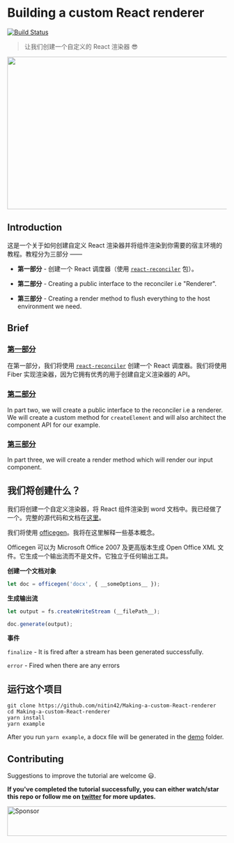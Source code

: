 # Building a custom React renderer

[![Build Status](https://travis-ci.org/nitin42/Making-a-custom-React-renderer.svg?branch=master)](https://travis-ci.org/nitin42/Making-a-custom-React-renderer)

> 让我们创建一个自定义的 React 渲染器 😎

<p align="center">
  <img src="https://cdn.filestackcontent.com/5KdzhvGRG61WMQhBa1Ql" width="630" height="350">
</p>

## Introduction

这是一个关于如何创建自定义 React 渲染器并将组件渲染到你需要的宿主环境的教程。教程分为三部分 ——

* **第一部分** - 创建一个 React 调度器（使用 [`react-reconciler`](https://github.com/facebook/react/tree/master/packages/react-reconciler) 包）。

* **第二部分** - Creating a public interface to the reconciler i.e "Renderer".

* **第三部分** - Creating a render method to flush everything to the host environment we need.

## Brief

### [第一部分](./part-one.md)

在第一部分，我们将使用 [`react-reconciler`](https://github.com/facebook/react/tree/master/packages/react-reconciler) 创建一个 React 调度器。我们将使用 Fiber 实现渲染器，因为它拥有优秀的用于创建自定义渲染器的 API。

### [第二部分](./part-two.md)

In part two, we will create a public interface to the reconciler i.e a renderer. We will create a custom method for `createElement` and will also architect the component API for our example.

### [第三部分](./part-three.md)

In part three, we will create a render method which will render our input component.

## 我们将创建什么？

我们将创建一个自定义渲染器，将 React 组件渲染到 word 文档中。我已经做了一个。完整的源代码和文档在[这里](https://github.com/nitin42/redocx)。

我们将使用 [officegen](https://github.com/Ziv-Barber/officegen)。我将在这里解释一些基本概念。

Officegen 可以为 Microsoft Office 2007 及更高版本生成 Open Office XML 文件。它生成一个输出流而不是文件。它独立于任何输出工具。

**创建一个文档对象**

```js
let doc = officegen('docx', { __someOptions__ });
```

**生成输出流**

```js
let output = fs.createWriteStream (__filePath__);

doc.generate(output);
```

**事件**

`finalize` - It is fired after a stream has been generated successfully.

`error` - Fired when there are any errors

## 运行这个项目

```
git clone https://github.com/nitin42/Making-a-custom-React-renderer
cd Making-a-custom-React-renderer
yarn install
yarn example
```

After you run `yarn example`, a docx file will be generated in the [demo](./demo) folder.

## Contributing

Suggestions to improve the tutorial are welcome 😃.

**If you've completed the tutorial successfully, you can either watch/star this repo or follow me on [twitter](https://twitter.com/NTulswani) for more updates.**

<a target='_blank' rel='nofollow' href='https://app.codesponsor.io/link/FCRW65HPiwhNtebDx2tTc53E/nitin42/Making-a-custom-React-renderer'>
  <img alt='Sponsor' width='888' height='68' src='https://app.codesponsor.io/embed/FCRW65HPiwhNtebDx2tTc53E/nitin42/Making-a-custom-React-renderer.svg' />
</a>
